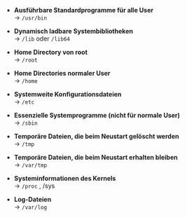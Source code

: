 
- **Ausführbare Standardprogramme für alle User**  
    → `/usr/bin`
    
- **Dynamisch ladbare Systembibliotheken**  
    → `/lib` oder `/lib64`
    
- **Home Directory von root**  
    → `/root`
    
- **Home Directories normaler User**  
    → `/home`
    
- **Systemweite Konfigurationsdateien**  
    → `/etc`
    
- **Essenzielle Systemprogramme (nicht für normale User)**  
    → `/sbin`
    
- **Temporäre Dateien, die beim Neustart gelöscht werden**  
    → `/tmp`
    
- **Temporäre Dateien, die beim Neustart erhalten bleiben**  
    → `/var/tmp`
    
- **Systeminformationen des Kernels**  
    → `/proc` , /sys
    
- **Log-Dateien**  
    → `/var/log`

